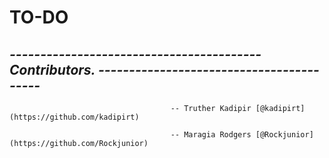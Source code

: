  #                                                       TO-DO






















##  *----------------------------------------- Contributors. -----------------------------------------*

                                        -- Truther Kadipir [@kadipirt](https://github.com/kadipirt)

                                        -- Maragia Rodgers [@Rockjunior](https://github.com/Rockjunior)